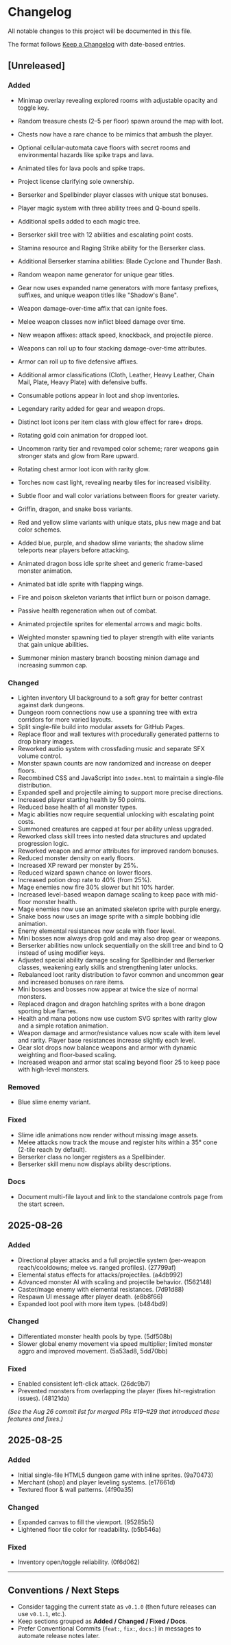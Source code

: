 # Changelog
All notable changes to this project will be documented in this file.

The format follows [Keep a Changelog](https://keepachangelog.com/en/1.1.0/) with date-based entries.

## [Unreleased]
### Added
- Minimap overlay revealing explored rooms with adjustable opacity and toggle key.
- Random treasure chests (2–5 per floor) spawn around the map with loot.
- Chests now have a rare chance to be mimics that ambush the player.
- Optional cellular‑automata cave floors with secret rooms and environmental hazards like spike traps and lava.
- Animated tiles for lava pools and spike traps.
- Project license clarifying sole ownership.
- Berserker and Spellbinder player classes with unique stat bonuses.
- Player magic system with three ability trees and Q-bound spells.
- Additional spells added to each magic tree.
- Berserker skill tree with 12 abilities and escalating point costs.
- Stamina resource and Raging Strike ability for the Berserker class.
- Additional Berserker stamina abilities: Blade Cyclone and Thunder Bash.
- Random weapon name generator for unique gear titles.
- Gear now uses expanded name generators with more fantasy prefixes, suffixes, and unique weapon titles like "Shadow's Bane".
- Weapon damage-over-time affix that can ignite foes.
- Melee weapon classes now inflict bleed damage over time.
- New weapon affixes: attack speed, knockback, and projectile pierce.
- Weapons can roll up to four stacking damage-over-time attributes.
- Armor can roll up to five defensive affixes.
- Additional armor classifications (Cloth, Leather, Heavy Leather, Chain Mail, Plate, Heavy Plate) with defensive buffs.

- Consumable potions appear in loot and shop inventories.
- Legendary rarity added for gear and weapon drops.
- Distinct loot icons per item class with glow effect for rare+ drops.
- Rotating gold coin animation for dropped loot.
- Uncommon rarity tier and revamped color scheme; rarer weapons gain stronger stats and glow from Rare upward.
- Rotating chest armor loot icon with rarity glow.
- Torches now cast light, revealing nearby tiles for increased visibility.
- Subtle floor and wall color variations between floors for greater variety.
- Griffin, dragon, and snake boss variants.
- Red and yellow slime variants with unique stats, plus new mage and bat color schemes.
- Added blue, purple, and shadow slime variants; the shadow slime teleports near players before attacking.
- Animated dragon boss idle sprite sheet and generic frame-based monster animation.
- Animated bat idle sprite with flapping wings.
- Fire and poison skeleton variants that inflict burn or poison damage.
- Passive health regeneration when out of combat.
- Animated projectile sprites for elemental arrows and magic bolts.
- Weighted monster spawning tied to player strength with elite variants that gain unique abilities.
- Summoner minion mastery branch boosting minion damage and increasing summon cap.

### Changed
- Lighten inventory UI background to a soft gray for better contrast against dark dungeons.
- Dungeon room connections now use a spanning tree with extra corridors for more varied layouts.
- Split single-file build into modular assets for GitHub Pages.
- Replace floor and wall textures with procedurally generated patterns to drop binary images.
- Reworked audio system with crossfading music and separate SFX volume control.
- Monster spawn counts are now randomized and increase on deeper floors.
- Recombined CSS and JavaScript into `index.html` to maintain a single-file distribution.
- Expanded spell and projectile aiming to support more precise directions.
- Increased player starting health by 50 points.
- Reduced base health of all monster types.
- Magic abilities now require sequential unlocking with escalating point costs.
- Summoned creatures are capped at four per ability unless upgraded.
- Reworked class skill trees into nested data structures and updated progression logic.
- Reworked weapon and armor attributes for improved random bonuses.
- Reduced monster density on early floors.
- Increased XP reward per monster by 25%.
- Reduced wizard spawn chance on lower floors.
- Increased potion drop rate to 40% (from 25%).
- Mage enemies now fire 30% slower but hit 10% harder.
- Increased level-based weapon damage scaling to keep pace with mid-floor monster health.
- Mage enemies now use an animated skeleton sprite with purple energy.
- Snake boss now uses an image sprite with a simple bobbing idle animation.
- Enemy elemental resistances now scale with floor level.
- Mini bosses now always drop gold and may also drop gear or weapons.
- Berserker abilities now unlock sequentially on the skill tree and bind to Q instead of using modifier keys.
- Adjusted special ability damage scaling for Spellbinder and Berserker classes, weakening early skills and strengthening later unlocks.
- Rebalanced loot rarity distribution to favor common and uncommon gear and increased bonuses on rare items.
- Mini bosses and bosses now appear at twice the size of normal monsters.
- Replaced dragon and dragon hatchling sprites with a bone dragon sporting blue flames.
- Health and mana potions now use custom SVG sprites with rarity glow and a simple rotation animation.
- Weapon damage and armor/resistance values now scale with item level and rarity. Player base resistances increase slightly each level.
- Gear slot drops now balance weapons and armor with dynamic weighting and floor-based scaling.
- Increased weapon and armor stat scaling beyond floor 25 to keep pace with high-level monsters.

### Removed
- Blue slime enemy variant.

### Fixed
- Slime idle animations now render without missing image assets.
- Melee attacks now track the mouse and register hits within a 35° cone (2-tile reach by default).
- Berserker class no longer registers as a Spellbinder.
- Berserker skill menu now displays ability descriptions.

### Docs
- Document multi-file layout and link to the standalone controls page from the start screen.

## 2025-08-26
### Added
- Directional player attacks and a full projectile system (per-weapon reach/cooldowns; melee vs. ranged profiles). (27799af)
- Elemental status effects for attacks/projectiles. (a4db992)
- Advanced monster AI with scaling and projectile behavior. (1562148)
- Caster/mage enemy with elemental resistances. (7d91d88)
- Respawn UI message after player death. (e8b8f66)
- Expanded loot pool with more item types. (b484bd9)

### Changed
- Differentiated monster health pools by type. (5df508b)
- Slower global enemy movement via speed multiplier; limited monster aggro and improved movement. (5a53ad8, 5dd70bb)

### Fixed
- Enabled consistent left-click attack. (26dc9b7)
- Prevented monsters from overlapping the player (fixes hit-registration issues). (48121da)

*(See the Aug 26 commit list for merged PRs #19–#29 that introduced these features and fixes.)*

## 2025-08-25
### Added
- Initial single-file HTML5 dungeon game with inline sprites. (9a70473)
- Merchant (shop) and player leveling systems. (e17661d)
- Textured floor & wall patterns. (4f90a35)

### Changed
- Expanded canvas to fill the viewport. (95285b5)
- Lightened floor tile color for readability. (b5b546a)

### Fixed
- Inventory open/toggle reliability. (0f6d062)

---
## Conventions / Next Steps
- Consider tagging the current state as `v0.1.0` (then future releases can use `v0.1.1`, etc.).
- Keep sections grouped as **Added / Changed / Fixed / Docs**.
- Prefer Conventional Commits (`feat:`, `fix:`, `docs:`) in messages to automate release notes later.
